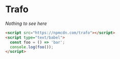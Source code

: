 # Trafo

_Nothing to see here_

```html
<script src="https://npmcdn.com/trafo"></script>
<script type="text/babel">
  const foo = () => 'bar';
  console.log(foo());
</script>
```
